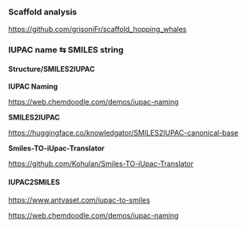 
### Scaffold analysis

https://github.com/grisoniFr/scaffold_hopping_whales






### IUPAC name ⇆ SMILES string




#### Structure/SMILES2IUPAC  


**IUPAC Naming**  

https://web.chemdoodle.com/demos/iupac-naming  


**SMILES2IUPAC**  

https://huggingface.co/knowledgator/SMILES2IUPAC-canonical-base  

**Smiles-TO-iUpac-Translator**  

https://github.com/Kohulan/Smiles-TO-iUpac-Translator  



#### IUPAC2SMILES


https://www.antvaset.com/iupac-to-smiles


https://web.chemdoodle.com/demos/iupac-naming  








